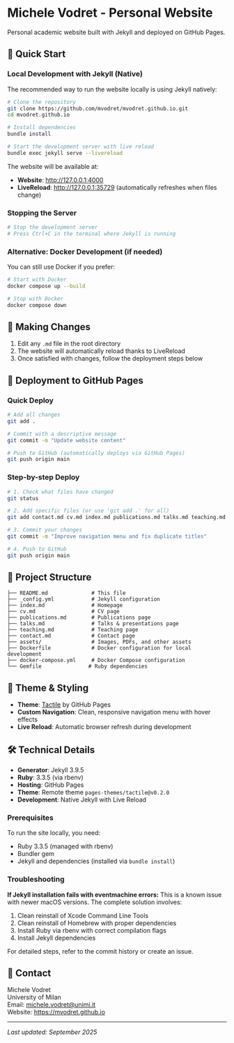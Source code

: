 # Michele Vodret - Personal Website

Personal academic website built with Jekyll and deployed on GitHub Pages.

## 🚀 Quick Start

### Local Development with Jekyll (Native)

The recommended way to run the website locally is using Jekyll natively:

```bash
# Clone the repository
git clone https://github.com/mvodret/mvodret.github.io.git
cd mvodret.github.io

# Install dependencies
bundle install

# Start the development server with live reload
bundle exec jekyll serve --livereload
```

The website will be available at:
- **Website**: http://127.0.0.1:4000
- **LiveReload**: http://127.0.0.1:35729 (automatically refreshes when files change)

### Stopping the Server

```bash
# Stop the development server
# Press Ctrl+C in the terminal where Jekyll is running
```

### Alternative: Docker Development (if needed)

You can still use Docker if you prefer:

```bash
# Start with Docker
docker compose up --build

# Stop with Docker
docker compose down
```

## 📝 Making Changes

1. Edit any `.md` file in the root directory
2. The website will automatically reload thanks to LiveReload
3. Once satisfied with changes, follow the deployment steps below

## 🚢 Deployment to GitHub Pages

### Quick Deploy
```bash
# Add all changes
git add .

# Commit with a descriptive message
git commit -m "Update website content"

# Push to GitHub (automatically deploys via GitHub Pages)
git push origin main
```

### Step-by-step Deploy
```bash
# 1. Check what files have changed
git status

# 2. Add specific files (or use 'git add .' for all)
git add contact.md cv.md index.md publications.md talks.md teaching.md

# 3. Commit your changes
git commit -m "Improve navigation menu and fix duplicate titles"

# 4. Push to GitHub
git push origin main
```

## 📁 Project Structure

```
├── README.md              # This file
├── _config.yml            # Jekyll configuration
├── index.md               # Homepage
├── cv.md                  # CV page
├── publications.md        # Publications page
├── talks.md               # Talks & presentations page
├── teaching.md            # Teaching page
├── contact.md             # Contact page
├── assets/                # Images, PDFs, and other assets
├── Dockerfile             # Docker configuration for local development
├── docker-compose.yml     # Docker Compose configuration
└── Gemfile               # Ruby dependencies
```

## 🎨 Theme & Styling

- **Theme**: [Tactile](https://github.com/pages-themes/tactile) by GitHub Pages
- **Custom Navigation**: Clean, responsive navigation menu with hover effects
- **Live Reload**: Automatic browser refresh during development

## 🛠️ Technical Details

- **Generator**: Jekyll 3.9.5
- **Ruby**: 3.3.5 (via rbenv)
- **Hosting**: GitHub Pages
- **Theme**: Remote theme `pages-themes/tactile@v0.2.0`
- **Development**: Native Jekyll with Live Reload

### Prerequisites

To run the site locally, you need:
- Ruby 3.3.5 (managed with rbenv)
- Bundler gem
- Jekyll and dependencies (installed via `bundle install`)

### Troubleshooting

**If Jekyll installation fails with eventmachine errors:**
This is a known issue with newer macOS versions. The complete solution involves:

1. Clean reinstall of Xcode Command Line Tools
2. Clean reinstall of Homebrew with proper dependencies
3. Install Ruby via rbenv with correct compilation flags
4. Install Jekyll dependencies

For detailed steps, refer to the commit history or create an issue.

## 📧 Contact

Michele Vodret  
University of Milan  
Email: michele.vodret@unimi.it  
Website: https://mvodret.github.io

---

*Last updated: September 2025*
